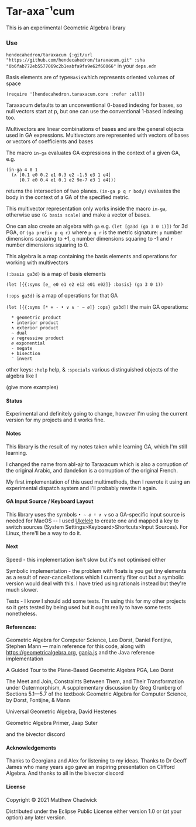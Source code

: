 # Tar-axa⁻¹cum 

This is an experimental Geometric Algebra library

### Use

`hendecahedron/taraxacum {:git/url "https://github.com/hendecahedron/taraxacum.git" :sha "0b6fab772eb5577069c2b1eabfa9fa9e62f60066"` in your `deps.edn`

Basis elements are of type`Basis`which represents oriented volumes of space

`(require '[hendecahedron.taraxacum.core :refer :all])`

Taraxacum defaults to an unconventional 0-based indexing for bases, so null vectors start at p, but one can use the conventional 1-based indexing too.

Multivectors are linear combinations of bases and are the general objects used in GA expressions. Multivectors are represented with vectors of bases or vectors of coefficients and bases

The macro `in-ga` evaluates GA expressions in the context of a given GA, e.g.

```
(in-ga 4 0 1
  (∧ [0.1 e0 0.2 e1 0.3 e2 -1.5 e3 1 e4]
     [0.7 e0 0.4 e1 0.1 e2 9e-7 e3 1 e4]))
```
                 
returns the intersection of two planes. `(in-ga p q r body)` evaluates the body in the context of a GA of the specified metric.


This multivector representation only works inside the macro `in-ga`, otherwise use `(G basis scale)` and make a vector of bases.


One can also create an algebra with `ga` e.g. `(let [ga3d (ga 3 0 1)])` for 3d PGA, or `(ga prefix p q r)` where `p q r` is the metric signature: `p` number dimensions squaring to +1, `q` number dimensions squaring to -1 and `r` number dimensions squaring to 0.

This algebra is a map containing the basis elements and operations for working with multivectors

`(:basis ga3d)` is a map of basis elements

`(let [{{:syms [e_ e0 e1 e2 e12 e01 e02]} :basis} (ga 3 0 1))`

`(:ops ga3d)` is a map of operations for that GA

`(let [{{:syms [* + - • ∨ ∧ ⁻ ∼ 𝑒]} :ops} ga3d])` the main GA operations:

```
  * geometric product
  • interior product
  ∧ exterior product
  ∼ dual
  ∨ regressive product    
  𝑒 exponential
  - negate
  + bisection
  ⁻ invert
```



other keys: `:help` help, & `:specials` various distinguished objects of the algebra like **I**





(give more examples)


#### Status

Experimental and definitely going to change, however I'm using the current version for my projects and it works fine.

#### Notes

This library is the result of my notes taken while learning GA, which I'm still learning.

I changed the name from abl-ajr to Taraxacum which is also a corruption of the original Arabic, and dandelion is a corruption of the original French.

My first implementation of this used multimethods, then I rewrote it using an experimental dispatch system and I'll probably rewrite it again.

#### GA Input Source / Keyboard Layout

This library uses the symbols `• ∼ 𝑒 ⍣ ∧ ∨` so a GA-specific input source is needed for MacOS -- I used [Ukelele](https://software.sil.org/ukelele/) to create one and mapped a key to switch sources (System Settings>Keyboard>Shortcuts>Input Sources). For Linux, there'll be a way to do it.

#### Next

Speed - this implementation isn't slow but it's not optimised either

Symbolic implementation - the problem with floats is you get tiny elements as a result of near-cancellations which I currently filter out but a symbolic version would deal with this. I have tried using rationals instead but they're much slower.

Tests - I know I should add some tests. I'm using this for my other projects so it gets tested by being used but it ought really to have some tests nonetheless.

#### References:


Geometric Algebra for Computer Science, Leo Dorst, Daniel Fontijne, Stephen Mann
 — main reference for this code, along with https://geometricalgebra.org, [ganja.js](https://github.com/enkimute/ganja.js) and the Java reference implementation

A Guided Tour to the Plane-Based Geometric Algebra PGA, Leo Dorst

The Meet and Join, Constraints Between Them, and Their Transformation under Outermorphism, A supplementary discussion by Greg Grunberg of Sections 5.1—5.7 of the textbook Geometric Algebra for Computer Science, by Dorst, Fontijne, & Mann

Universal Geometric Algebra, David Hestenes

Geometric Algebra Primer, Jaap Suter

and the bivector discord


#### Acknowledgements

Thanks to Georgiana and Alex for listening to my ideas. Thanks to Dr Geoff James who many years ago gave an inspiring presentation on Clifford Algebra. And thanks to all in the bivector discord


#### License

Copyright © 2021 Matthew Chadwick

Distributed under the Eclipse Public License either version 1.0 or (at
your option) any later version.